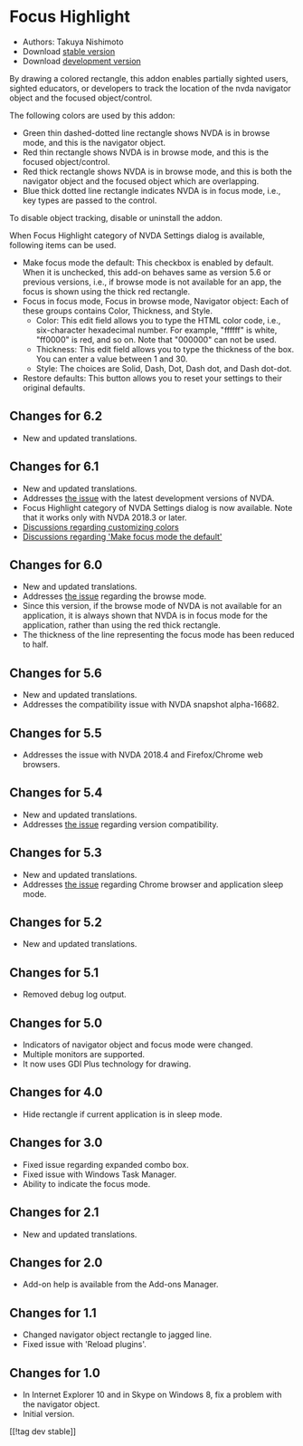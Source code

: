 # Focus Highlight #

* Authors: Takuya Nishimoto
* Download [stable version][2]
* Download [development version][1]

By drawing a colored rectangle, this addon enables partially sighted users, sighted educators, or developers to track the location of the nvda navigator object and the focused object/control.

The following colors are used by this addon:

* Green thin dashed-dotted line rectangle shows NVDA is in browse mode, and this is the navigator object.
* Red thin rectangle shows NVDA is in browse mode, and this is the focused object/control.
* Red thick rectangle shows NVDA is in browse mode, and this is both the navigator object and the focused object which are overlapping.
* Blue thick dotted line rectangle indicates NVDA is in focus mode, i.e., key types are passed to the control.

To disable object tracking, disable or uninstall the addon.

When Focus Highlight category of NVDA Settings dialog is available, following items can be used.

* Make focus mode the default: This checkbox is enabled by default. When it is unchecked, this add-on behaves same as version 5.6 or previous versions, i.e., if browse mode is not available for an app, the focus is shown using the thick red rectangle.
* Focus in focus mode, Focus in browse mode, Navigator object: Each of these groups contains Color, Thickness, and Style.
  * Color: This edit field allows you to type the HTML color code, i.e., six-character hexadecimal number. For example, "ffffff" is white, "ff0000" is red, and so on. Note that "000000" can not be used.
  * Thickness: This edit field allows you to type the thickness of the box. You can enter a value between 1 and 30.
  * Style: The choices are Solid, Dash, Dot, Dash dot, and Dash dot-dot.
* Restore defaults: This button allows you to reset your settings to their original defaults.

## Changes for 6.2 ##

* New and updated translations.

## Changes for 6.1 ##

* New and updated translations.
* Addresses [the issue](https://github.com/nvdajp/focusHighlight/issues/14) with the latest development versions of NVDA.
* Focus Highlight category of NVDA Settings dialog is now available. Note that it works only with NVDA 2018.3 or later.
* [Discussions regarding customizing colors](https://github.com/nvdajp/focusHighlight/issues/3)
* [Discussions regarding 'Make focus mode the default'](https://github.com/nvdajp/focusHighlight/issues/13)

## Changes for 6.0 ##

* New and updated translations.
* Addresses [the issue](https://github.com/nvdajp/focusHighlight/issues/13) regarding the browse mode.
* Since this version, if the browse mode of NVDA is not available for an application, it is always shown that NVDA is in focus mode for the application, rather than using the red thick rectangle.
* The thickness of the line representing the focus mode has been reduced to half.

## Changes for 5.6 ##

* New and updated translations.
* Addresses the compatibility issue with NVDA snapshot alpha-16682.

## Changes for 5.5 ##

* Addresses the issue with NVDA 2018.4 and Firefox/Chrome web browsers.

## Changes for 5.4 ##

* New and updated translations.
* Addresses [the issue](https://github.com/nvdajp/focusHighlight/issues/11) regarding version compatibility.

## Changes for 5.3 ##

* New and updated translations.
* Addresses [the issue](https://github.com/nvdajp/focusHighlight/issues/10) regarding Chrome browser and application sleep mode.

## Changes for 5.2 ##

* New and updated translations.

## Changes for 5.1 ##

* Removed debug log output.

## Changes for 5.0 ##

* Indicators of navigator object and focus mode were changed.
* Multiple monitors are supported.
* It now uses GDI Plus technology for drawing.

## Changes for 4.0 ##

* Hide rectangle if current application is in sleep mode.

## Changes for 3.0 ##

* Fixed issue regarding expanded combo box.
* Fixed issue with Windows Task Manager.
* Ability to indicate the focus mode.

## Changes for 2.1 ##

* New and updated translations.

## Changes for 2.0 ##

* Add-on help is available from the Add-ons Manager.

## Changes for 1.1 ##

* Changed navigator object rectangle to jagged line.
* Fixed issue with 'Reload plugins'.

## Changes for 1.0 ##

* In Internet Explorer 10 and in Skype on Windows 8, fix a problem with the navigator object.
* Initial version.


[[!tag dev stable]]

[1]: http://addons.nvda-project.org/files/get.php?file=fh-dev

[2]: http://addons.nvda-project.org/files/get.php?file=fh
